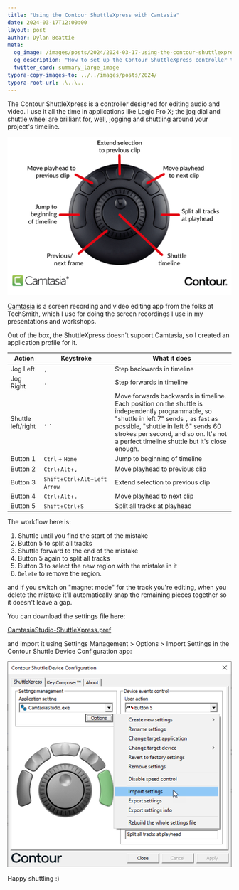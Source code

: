 ```yaml
---
title: "Using the Contour ShuttleXpress with Camtasia"
date: 2024-03-17T12:00:00
layout: post
author: Dylan Beattie
meta:
  og_image: /images/posts/2024/2024-03-17-using-the-contour-shuttlexpress-with-camtasia.jpg
  og_description: "How to set up the Contour ShuttleXpress controller to work with TechSmith's Camtasia video editing application"
  twitter_card: summary_large_image
typora-copy-images-to: ../../images/posts/2024/
typora-root-url: .\..\..
---
```


The Contour ShuttleXpress is a controller designed for editing audio and video. I use it all the time in applications like Logic Pro X; the jog dial and shuttle wheel are brilliant for, well, jogging and shuttling around your project's timeline.

![contour-shuttlexpress-camtasia-settings](/images/posts/2024/contour-shuttlexpress-camtasia-settings.png)

[Camtasia](https://www.techsmith.com/video-editor.html) is a screen recording and video editing app from the folks at TechSmith, which I use for doing the screen recordings I use in my presentations and workshops.

Out of the box, the ShuttleXpress doesn't support Camtasia, so I created an application profile for it.

| Action             | Keystroke                         | What it does                                                 |
| ------------------ | --------------------------------- | ------------------------------------------------------------ |
| Jog Left           | `,`                               | Step backwards in timeline                                   |
| Jog Right          | `.`                               | Step forwards in timeline                                    |
| Shuttle left/right | `,` `.`                           | Move forwards backwards in timeline. Each position on the shuttle is independently programmable, so "shuttle in left 7" sends `,` as fast as possible, "shuttle in left 6" sends 60 strokes per second, and so on. It's not a perfect timeline shuttle but it's close enough. |
| Button 1           | `Ctrl` + `Home`                   | Jump to beginning of timeline                                |
| Button 2           | `Ctrl`+`Alt`+`,`                  | Move playhead to previous clip                               |
| Button 3           | `Shift`+`Ctrl`+`Alt`+`Left Arrow` | Extend selection to previous clip                            |
| Button 4           | `Ctrl`+`Alt`+`.`                  | Move playhead to next clip                                   |
| Button 5           | `Shift`+`Ctrl`+`S`                | Split all tracks at playhead                                 |

The workflow here is:

1. Shuttle until you find the start of the mistake
2. Button 5 to split all tracks
3. Shuttle forward to the end of the mistake
4. Button 5 again to split all tracks
5. Button 3 to select the new region with the mistake in it
6. `Delete` to remove the region.

and if you switch on "magnet mode" for the track you're editing, when you delete the mistake it'll automatically snap the remaining pieces together so it doesn't leave a gap.

You can download the settings file here:

[CamtasiaStudio-ShuttleXpress.pref](/download/CamtasiaStudio-ShuttleXpress.pref)

and import it using Settings Management > Options > Import Settings in the Contour Shuttle Device Configuration app:

![image-20240317193728441](/images/posts/2024/image-20240317193728441.png)



Happy shuttling :)







